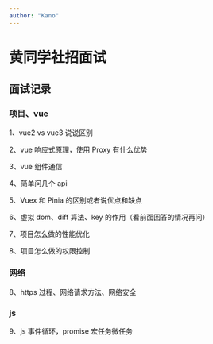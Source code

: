 ```yaml
---
author: "Kano"
---
```


# 黄同学社招面试

## 面试记录

### 项目、vue

1、vue2 vs vue3 说说区别

2、vue 响应式原理，使用 Proxy 有什么优势

3、vue 组件通信

4、简单问几个 api

5、Vuex 和 Pinia 的区别或者说优点和缺点

6、虚拟 dom、diff 算法、key 的作用（看前面回答的情况再问）

7、项目怎么做的性能优化

8、项目怎么做的权限控制

### 网络

8、https 过程、网络请求方法、网络安全

### js

9、js 事件循环，promise 宏任务微任务